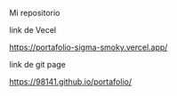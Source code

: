 Mi repositorio

link de Vecel

https://portafolio-sigma-smoky.vercel.app/


link de git page

https://98141.github.io/portafolio/

